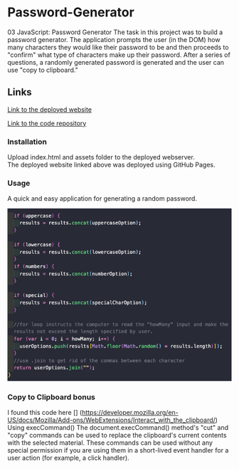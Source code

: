 # Password-Generator
03 JavaScript: Password Generator
The task in this project was to build a password generator. The application prompts the user (in the DOM) how many characters they would like their password to be and then proceeds to "confirm" what type of characters make up their password. After a series of questions, a randomly generated password is generated and the user can use "copy to clipboard."


## Links

[Link to the deployed website](https://larafoster.github.io/Password-Generator/)

[Link to the code repository](https://github.com/larafoster/Password-Generator)

### Installation

Upload index.html and assets folder to the deployed webserver.  
The deployed website linked above was deployed using GitHub Pages.

### Usage

A quick and easy application for generating a random password.

![screenshot of index.html](./screenshot.png)


### Copy to Clipboard bonus
I found this code here
[] (https://developer.mozilla.org/en-US/docs/Mozilla/Add-ons/WebExtensions/Interact_with_the_clipboard/)
Using execCommand()
The document.execCommand() method's "cut" and "copy" commands can be used to replace the clipboard's current contents with the selected material. These commands can be used without any special permission if you are using them in a short-lived event handler for a user action (for example, a click handler).
